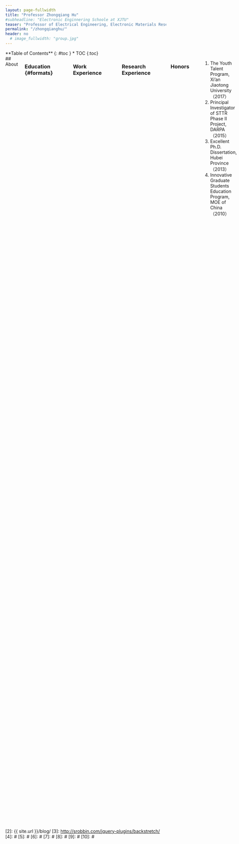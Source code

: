 ```yaml
---
layout: page-fullwidth
title: "Professor Zhongqiang Hu"
#subheadline: "Electronic Enginnering Schoole at XJTU"
teaser: "Professor of Electrical Engineering, Electronic Materials Research Laboratory, Key Laboratory of the Ministry of Education & International Center for Dielectric Research"
permalink: "/zhongqianghu/"
header: no
  # image_fullwidth: "group.jpg"
---
```

<div class="row">
<div class="medium-4 medium-push-8 columns" markdown="1">
<div class="panel radius" markdown="1">
**Table of Contents**
{: #toc }
*  TOC
{:toc}
</div>
</div><!-- /.medium-4.columns -->



 <div class="medium-8 medium-pull-4 columns" markdown="1">
<!--<img src="{{ site.urlimg }}hzqpho1.png" alt="" >-->
## About

### Education   {#formats}
<hr>
<table style="border:none;background:none;">
<tr>
    <th>Ph.D.</th>
    <th>Microelectronics and Solid State Electronics</th>
    <th>Wuhan University</th>
    <th>06/2012</th>
</tr>
<tr style="border:none;background:none;">
    <th>B.S.</th>
    <th>Electronics Science and Technology</th>
    <th>Wuhan University</th>
    <th>06/2007</th>
</tr>
</table >

### Work Experience
<hr>
<table style="border:none;background:none;">
<tr>
    <th>Professor</th>
    <th>Xi'an Jiaotong University</th>
    <th>2017 to present</th>
</tr>
<!--<tr style="border:none;background:none;">
    <th>Research Scientist</th>
    <th>Air Force Research Laboratory</th>
    <th>11/2015 to 2017</th>
</tr>-->
<tr style="border:none;background:none;">
    <th>Principal Investigator</th>
    <th>Winchester Technologies</th>
    <th>1/2015 to 11/2015</th>
</tr>
<tr style="border:none;background:none;">
    <th>Postdoctoral Research Associate</th>
    <th>Northeastern University</th>
    <th>2013 to 2015</th>
</tr>
<tr style="border:none;background:none;">
    <th>Postdoctoral Research Associate</th>
    <th>Argonne National Laboratory </th>
    <th>2012 to 2013</th>
</tr>
</table >

### Research Experience
<hr>
<table style="border:none;background:none;">
<tr>
    <th>Session Chair</th>
    <th>MRS Fall Meeting </th>
    
</tr>
<tr style="border:none;background:none;">
    <th>Proposal Reviewer</th>
    <th>DOE</th>
</tr>
<tr style="border:none;background:none;">
    <th>Guest Editor</th>
    <th>Physics Letter A</th>
</tr>
<tr style="border:none;background:none;">
    <th>Member </th>
    <th>ACerS，MRS</th>
</tr>
<tr style="border:none;background:none;">
    <th>Reviewer</th>
    <th>APL, JACerS, JAP, J. Alloys Compd, etc.</th>
</tr>
</table >

### Honors
<hr>
<ol>
<li>The Youth Talent Program, Xi’an Jiaotong University  （2017）</li>
<li>Principal Investigator of STTR Phase II Project, DARPA   （2015）</li>
<li>Excellent Ph.D. Dissertation, Hubei Province  （2013）</li>
<li>Innovative Graduate Students Education Program, MOE of China （2010）</li>
</ol>

## Research

### Research Interests
<hr>
<ul>
<li>Coupling effects between magnetic, electrical, mechanical, and optical parameters in artificial micro/nanostructures and their applications;</li>
<li>High frequency integrated tunable devices;</li>
<li>Ferroelectric, piezoelectric, and magnetic materials and their MEMS applications;</li>
<li>Energy storage materials and devices;</li>
<li>Next-generation information storage technology.</li>
</ul>

### Book Chapters
<hr>
<ol>
<li><h5><em>Z. Hu</em>, and G. J. Brown, “Towards Multiferroic Memories”, in Integrated Multiferroic Heterostructures and Applications, to be published by Wiley (2017).</h5></li>
<li><h5><em>Z. Hu</em>, and N. X. Sun, “Ferrite-based Multiferroic Materials and Devices”, in Ferrite Materials and Their Applications, to be published by Elsevier (2017).</h5></li>
<li><h5><em>Z. Hu</em>, and N. X. Sun, “Epitaxial Multiferroic Heterostructures”, in Composite Magnetoelectrics: Materials, Structures, and Applications, edited by G. Srinivasan, S. Priya, and N. Sun, published by Elsevier (2015).</h5></li>
</ol>

### Journal Articles
<hr>
<ol>
<li><h5> Z. Hu, et al, Non-Volatile Ferroelectric Switching of Ferromagnetic Resonance in NiFe/PLZT Multiferroic Thin Film Heterostructures”, Scientific Reports, 6, 32408 (2016).</h5></li>
<li><h5>Z. Hu, B. Ma, M. Li, R.E. Koritala, and U. Balachandran, Ferroelectric PLZT thick films grown by poly (1-vinylpyrrolidone-co-vinyl acetate)(PVP/VA)-modified sol–gel process, Materials Research Bulletin, 75, 167-171 (2016).</h5></li>
<li><h5>Z. Wang, X. Wang, M. Li, Y. Gao, Z. Hu, et al, “Highly Sensitive Flexible Magnetic Sensor Based on Anisotropic Magnetoresistance Effect”, Advanced Materials, 28 (42), 9370 (2016). </h5></li>
<li><h5>Z. Hu, T. Nan, X. Wang, M. Staruch, Y. Gao, P. Finkel, and N.X. Sun, “Voltage control of magnetism in FeGaB/PIN-PMN-PT multiferroic heterostructures for high-power and high-temperature applications”, Applied Physics Letters, 106, 022901 (2015).</h5></li>
<li><h5>Z. Hu, X. Chen, T. Nan, X. Wang, Y. Gao, Z. Wang, G. Srinivasan, N. Sun, “Voltage control of magnetism in laminated LiFe5O8/PMN-PT multiferroic composites, IEEE Magnetics Conference (INTERMAG) (2015).</h5> </li>
<li><h5>Z. Hu, B. Ma, R. Koritala, and U. Balachandran, “Temperature-dependent energy storage properties of antiferroelectric Pb0.96La0.04Zr0.98Ti0.02O3 thin films”, Applied Physics Letters, 104, 263902 (2014). </h5></li>
<li><h5>Z. Hu, B. Ma, S. Liu, M. Narayanan, and U. Balachandran, “Ceramic dielectric film capacitors fabricated on aluminum foils by chemical solution deposition”, Materials Research Bulletin, 52, 189-193 (2014).</h5></li>
<li><h5>Z. Hu, B. Ma, S. Liu, M. Narayanan, and U. Balachandran, “Relaxor behavior and energy storage performance of ferroelectric PLZT thin films with different Zr/Ti ratios”, Ceramics International, 40, 557-562 (2014). </h5></li>
<li><h5>Z. Hu, Q. Li, M. Li, Q. Wang, Y. Zhu, X. Liu, X. Zhao, Y. Liu, and S. Dong, “Ferroelectric memristor based on Pt/BiFeO3/Nb-doped SrTiO3 heterostructure”, Applied Physics Letters, 102, 102901 (2013).</h5></li>
<li><h5>Z. Hu, M. Li, Y. Zhu, S. Pu, X. Liu, B. Sebo, X. Zhao, and S. Dong, “Epitaxial growth and capacitance-voltage characteristics of BiFeO3/CeO2/yttria-stabilized zirconia/Si(001) heterostructure”, Applied Physics Letters, 100, 252908 (2012). </h5></li>
<li><h5>Z. Hu, J. Chen, M. Li, X. Li, G. Liu, and S. Dong, “Morphotropic phase boundary and high temperature dielectric, piezoelectric, and ferroelectric properties of (1-x)Bi(Sc3/4In1/4)O3-xPbTiO3 ceramics”, Journal of Applied Physics, 110, 064102 (2011). </h5></li>
<li><h5>Z. Hu, M. Li, J. Liu, L. Pei, J. Wang, B. Yu, and X. Zhao, “Structural transition and multiferroic properties of Eu-doped BiFeO3 thin films”, Journal of the American Ceramic Society, 93 [9] 2743-2747 (2010). </h5></li>
<li><h5>Z. Hu, M. Li, Y. Yu, J. Liu, L. Pei, J. Wang, X. Liu, B. Yu, and X. Zhao, “Effects of Nd and high-valence Mn co-doping on the electrical and magnetic properties of multiferroic BiFeO3 ceramics”, Solid State Communications, 150, 1088-1091 (2010). </h5></li>
<li><h5>Z. Hu, M. Li, B. Yu, L. Pei, J. Liu, J. Wang, and X. Zhao, “Enhanced multiferroic properties of BiFeO3 thin films by Nd and high-valence Mo co-doping”, Journal of Physics D: Applied Physics, 42, 185010 (2009).</h5></li>
</ol>



## Contact 
<hr>
<dl>
<dt><h3>Zhongqiang Hu</h3></dt>
<dd>
<p>School of Electronic and Information Engineering </p>
<p>Xi'an Jiaotong University </p>
<p>28 W. Xianning Rd.</p>
<p>Xi'an, Shannxi 710049, China </p>
<p>Email: zhongqianghu@xjtu.edu.cn </p>
</dd>
</dl>


</div><!-- /.medium-8.columns -->
</div><!-- /.row -->

 [1]: http://kramdown.gettalong.org/converter/html.html#toc
 [2]: {{ site.url }}/blog/
 [3]: http://srobbin.com/jquery-plugins/backstretch/
 [4]: #
 [5]: #
 [6]: #
 [7]: #
 [8]: #
 [9]: #
 [10]: #
